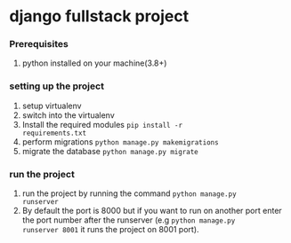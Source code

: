 # django fullstack project

### Prerequisites
1. python installed on your machine(3.8+)

### setting up the project
1. setup virtualenv
2. switch into the virtualenv
3. Install the required modules <code>pip install -r requirements.txt</code>
4. perform migrations <code>python manage.py makemigrations</code>
5. migrate the database <code>python manage.py migrate</code>

### run the project
1. run the project by running the command <code>python manage.py runserver</code>
2. By default the port is 8000 but if you want to run on another port enter the port number after the runserver (e.g <code>python manage.py runserver 8001</code> it runs the project on 8001 port).

